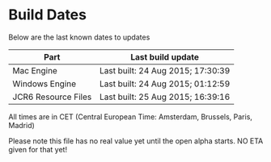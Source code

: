 # Build Dates

Below are the last known dates to updates

Part | Last build update
-----|-----
Mac Engine | Last built: 24 Aug 2015; 17:30:39
Windows Engine | Last built: 24 Aug 2015; 01:12:59
JCR6 Resource Files | Last built: 25 Aug 2015; 16:39:16
All times are in CET (Central European Time: Amsterdam, Brussels, Paris, Madrid)


Please note this file has no real value yet until the open alpha starts. NO ETA given for that yet!

